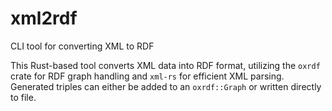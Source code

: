 # xml2rdf
CLI tool for converting XML to RDF

This Rust-based tool converts XML data into RDF format, utilizing the `oxrdf` crate for RDF graph handling and `xml-rs` for efficient XML parsing. Generated triples can either be added to an `oxrdf::Graph` or written directly to file.
